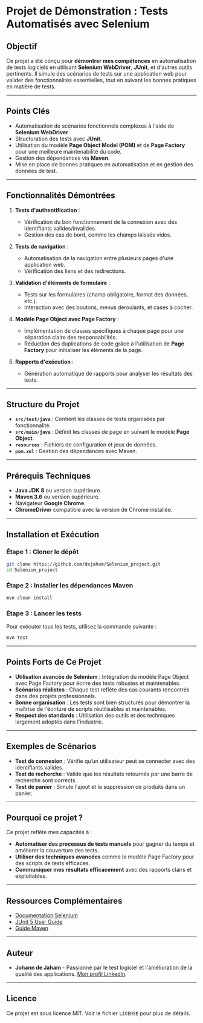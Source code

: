 # Projet de Démonstration : Tests Automatisés avec Selenium

## Objectif

Ce projet a été conçu pour **démontrer mes compétences** en automatisation de tests logiciels en utilisant **Selenium WebDriver**, **JUnit**, et d'autres outils pertinents. Il simule des scénarios de tests sur une application web pour valider des fonctionnalités essentielles, tout en suivant les bonnes pratiques en matière de tests.

---

## Points Clés

- Automatisation de scénarios fonctionnels complexes à l'aide de **Selenium WebDriver**.
- Structuration des tests avec **JUnit**.
- Utilisation du modèle **Page Object Model (POM)** et de **Page Factory** pour une meilleure maintenabilité du code.
- Gestion des dépendances via **Maven**.
- Mise en place de bonnes pratiques en automatisation et en gestion des données de test.

---

## Fonctionnalités Démontrées

1. **Tests d'authentification** :
   - Vérification du bon fonctionnement de la connexion avec des identifiants valides/invalides.
   - Gestion des cas de bord, comme les champs laissés vides.

2. **Tests de navigation** :
   - Automatisation de la navigation entre plusieurs pages d'une application web.
   - Vérification des liens et des redirections.

3. **Validation d'éléments de formulaire** :
   - Tests sur les formulaires (champ obligatoire, format des données, etc.).
   - Interaction avec des boutons, menus déroulants, et cases à cocher.

4. **Modèle Page Object avec Page Factory** :
   - Implémentation de classes spécifiques à chaque page pour une séparation claire des responsabilités.
   - Réduction des duplications de code grâce à l'utilisation de **Page Factory** pour initialiser les éléments de la page.

5. **Rapports d'exécution** :
   - Génération automatique de rapports pour analyser les résultats des tests.

---

## Structure du Projet

- **`src/test/java`** : Contient les classes de tests organisées par fonctionnalité.
- **`src/main/java`** : Définit les classes de page en suivant le modèle **Page Object**.
- **`resources`** : Fichiers de configuration et jeux de données.
- **`pom.xml`** : Gestion des dépendances avec Maven.

---

## Prérequis Techniques

- **Java JDK 8** ou version supérieure.
- **Maven 3.6** ou version supérieure.
- Navigateur **Google Chrome**.
- **ChromeDriver** compatible avec la version de Chrome installée.

---

## Installation et Exécution

### Étape 1 : Cloner le dépôt

```bash
git clone https://github.com/dejaham/Selenium_project.git
cd Selenium_project
```

### Étape 2 : Installer les dépendances Maven

```bash
mvn clean install
```

### Étape 3 : Lancer les tests

Pour exécuter tous les tests, utilisez la commande suivante :

```bash
mvn test
```

---

## Points Forts de Ce Projet

- **Utilisation avancée de Selenium** : Intégration du modèle Page Object avec Page Factory pour écrire des tests robustes et maintenables.
- **Scénarios réalistes** : Chaque test reflète des cas courants rencontrés dans des projets professionnels.
- **Bonne organisation** : Les tests sont bien structurés pour démontrer la maîtrise de l'écriture de scripts réutilisables et maintenables.
- **Respect des standards** : Utilisation des outils et des techniques largement adoptés dans l'industrie.

---

## Exemples de Scénarios

- **Test de connexion** : Vérifie qu’un utilisateur peut se connecter avec des identifiants valides.
- **Test de recherche** : Valide que les résultats retournés par une barre de recherche sont corrects.
- **Test de panier** : Simule l'ajout et la suppression de produits dans un panier.

---

## Pourquoi ce projet ?

Ce projet reflète mes capacités à :

- **Automatiser des processus de tests manuels** pour gagner du temps et améliorer la couverture des tests.
- **Utiliser des techniques avancées** comme le modèle Page Factory pour des scripts de tests efficaces.
- **Communiquer mes résultats efficacement** avec des rapports clairs et exploitables.

---

## Ressources Complémentaires

- [Documentation Selenium](https://www.selenium.dev/documentation/)
- [JUnit 5 User Guide](https://junit.org/junit5/docs/current/user-guide/)
- [Guide Maven](https://maven.apache.org/guides/index.html)

---

## Auteur

- **Johann de Jaham** - Passionné par le test logiciel et l'amélioration de la qualité des applications. [Mon profil LinkedIn](https://www.linkedin.com/in/dejaham/).

---

## Licence

Ce projet est sous licence MIT. Voir le fichier `LICENSE` pour plus de détails.

